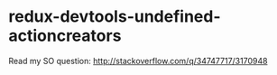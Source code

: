 # redux-devtools-undefined-actioncreators
Read my SO question: http://stackoverflow.com/q/34747717/3170948
